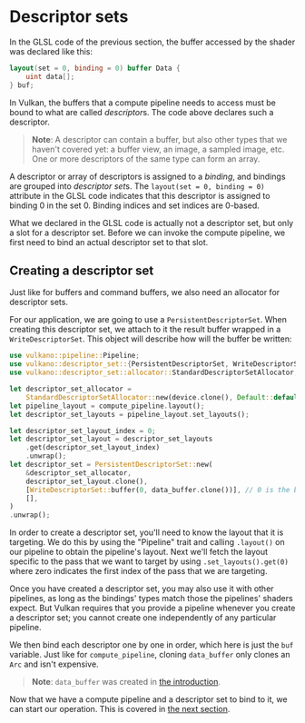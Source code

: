 # Descriptor sets

In the GLSL code of the previous section, the buffer accessed by the shader was declared like
this:

```glsl
layout(set = 0, binding = 0) buffer Data {
    uint data[];
} buf;
```

In Vulkan, the buffers that a compute pipeline needs to access must be bound to what are called
*descriptor*s. The code above declares such a descriptor.

> **Note**: A descriptor can contain a buffer, but also other types that we haven't covered yet:
> a buffer view, an image, a sampled image, etc. One or more descriptors of the same type can form
> an array.

A descriptor or array of descriptors is assigned to a *binding*, and bindings are grouped into
*descriptor set*s. The `layout(set = 0, binding = 0)` attribute in the
GLSL code indicates that this descriptor is assigned to binding 0 in the set 0. Binding indices
and set indices are 0-based.

What we declared in the GLSL code is actually not a descriptor set, but only a slot for a
descriptor set. Before we can invoke the compute pipeline, we first need to bind an actual
descriptor set to that slot.

<div style="text-align: center;"><object data="guide-descriptor-sets-1.svg"></object></div>

## Creating a descriptor set

Just like for buffers and command buffers, we also need an allocator for descriptor sets.

For our application, we are going to use a `PersistentDescriptorSet`. When creating this descriptor
set, we attach to it the result buffer wrapped in a `WriteDescriptorSet`. This object will describe
how will the buffer be written:

```rust
use vulkano::pipeline::Pipeline;
use vulkano::descriptor_set::{PersistentDescriptorSet, WriteDescriptorSet};
use vulkano::descriptor_set::allocator::StandardDescriptorSetAllocator;

let descriptor_set_allocator =
    StandardDescriptorSetAllocator::new(device.clone(), Default::default());
let pipeline_layout = compute_pipeline.layout();
let descriptor_set_layouts = pipeline_layout.set_layouts();

let descriptor_set_layout_index = 0;
let descriptor_set_layout = descriptor_set_layouts
    .get(descriptor_set_layout_index)
    .unwrap();
let descriptor_set = PersistentDescriptorSet::new(
    &descriptor_set_allocator,
    descriptor_set_layout.clone(),
    [WriteDescriptorSet::buffer(0, data_buffer.clone())], // 0 is the binding
    [],
)
.unwrap();
```

In order to create a descriptor set, you'll need to know the layout that it is targeting. We do 
this by using the "Pipeline" trait and calling `.layout()` on our pipeline to obtain the pipeline's 
layout. Next we'll fetch the layout specific to the pass that we want to target by using 
`.set_layouts().get(0)` where zero indicates the first index of the pass that we are targeting.

Once you have created a descriptor set, you may also use it with other pipelines, as long as the
bindings' types match those the pipelines' shaders expect. But Vulkan requires that you provide a
pipeline whenever you create a descriptor set; you cannot create one independently of any
particular pipeline.

We then bind each descriptor one by one in order, which here is just the `buf` variable. Just like
for `compute_pipeline`, cloning `data_buffer` only clones an `Arc` and isn't expensive.

> **Note**: `data_buffer` was created in [the introduction](01-compute-intro.html).

Now that we have a compute pipeline and a descriptor set to bind to it, we can start our operation.
This is covered in [the next section](04-dispatch.html).

